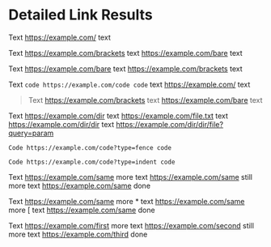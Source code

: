 # Detailed Link Results

Text https://example.com/ text

Text <https://example.com/brackets> text https://example.com/bare text

Text https://example.com/bare text <https://example.com/brackets> text

Text `code https://example.com/code code` text https://example.com/ text

> Text <https://example.com/brackets> text https://example.com/bare text

Text https://example.com/dir
text https://example.com/file.txt
text <https://example.com/dir/dir>
text https://example.com/dir/dir/file?query=param

```text
Code https://example.com/code?type=fence code
```

    Code https://example.com/code?type=indent code

Text <https://example.com/same> more text https://example.com/same still more text <https://example.com/same> done

Text <https://example.com/same> more \* text https://example.com/same more \[ text <https://example.com/same> done

Text https://example.com/first more text https://example.com/second still more text https://example.com/third done
